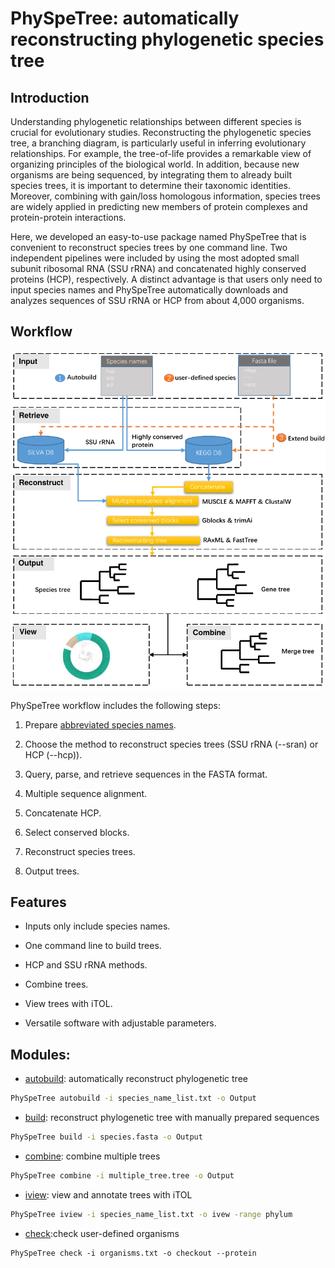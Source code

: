 
# PhySpeTree: automatically reconstructing phylogenetic species tree


## Introduction

Understanding phylogenetic relationships between different species is crucial for evolutionary studies. Reconstructing the
phylogenetic species tree, a branching diagram, is particularly useful in inferring evolutionary relationships. For example,
the tree-of-life provides a remarkable view of organizing principles of the biological world. In addition, because new organisms 
are being sequenced, by integrating them to already built species trees, it is important to determine their taxonomic identities. 
Moreover, combining with gain/loss homologous information, species trees are widely applied in predicting new members of 
protein complexes and protein-protein interactions.

Here, we developed an easy-to-use package named PhySpeTree that is convenient to reconstruct species trees by one command line.
Two independent pipelines were included by using the most adopted small subunit ribosomal RNA (SSU rRNA) and concatenated highly
conserved proteins (HCP), respectively. A distinct advantage is that users only need to input species names and PhySpeTree
automatically downloads and analyzes sequences of SSU rRNA or HCP from about 4,000 organisms.

## Workflow


![workflow](img/PhySpeTree_work_follow.png)


PhySpeTree workflow includes the following steps:

1. Prepare [abbreviated species names][1].

2. Choose the method to reconstruct species trees (SSU rRNA (--sran) or HCP (--hcp)).

3. Query, parse, and retrieve sequences in the FASTA format.

4. Multiple sequence alignment.

5. Concatenate HCP.

6. Select conserved blocks.

7. Reconstruct species trees.

8. Output trees.


## Features

- Inputs only include species names.

- One command line to build trees.

- HCP and SSU rRNA methods.

- Combine trees.

- View trees with iTOL.

- Versatile software with adjustable parameters.

## Modules:

* [autobuild](usage.md#autobuild): automatically reconstruct phylogenetic tree

```bash
PhySpeTree autobuild -i species_name_list.txt -o Output
```


* [build](usage.md#build): reconstruct phylogenetic tree with manually prepared sequences

```bash
PhySpeTree build -i species.fasta -o Output
```

* [combine](usage.md#combine): combine multiple trees

```bash
PhySpeTree combine -i multiple_tree.tree -o Output
```

* [iview](usage.md#iview): view and annotate trees with iTOL

```bash
PhySpeTree iview -i species_name_list.txt -o ivew -range phylum 
```

* [check](usage.md#check):check user-defined organisms

```
PhySpeTree check -i organisms.txt -o checkout --protein
```

[1]: example/organism_example_list.txt
